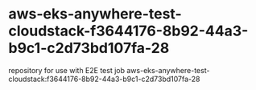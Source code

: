 # aws-eks-anywhere-test-cloudstack-f3644176-8b92-44a3-b9c1-c2d73bd107fa-28
repository for use with E2E test job aws-eks-anywhere-test-cloudstack:f3644176-8b92-44a3-b9c1-c2d73bd107fa-28
